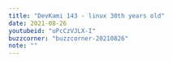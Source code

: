 ```yaml
---
title: "DevKami 143 - linux 30th years old"
date: 2021-08-26
youtubeid: "uPcCzVJLX-I"
buzzcorner: "buzzcorner-20210826"
note: ""
---
```

